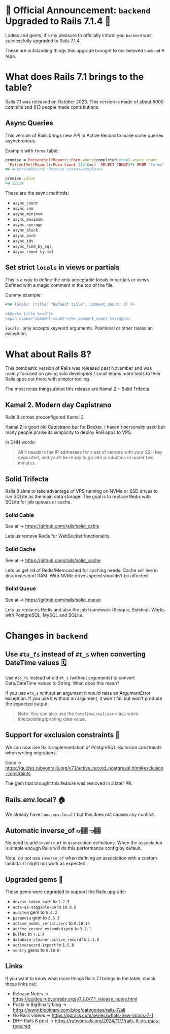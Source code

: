 # 🎊 Official Announcement: `backend` Upgraded to Rails 7.1.4 🎊

Ladies and gents, it's my pleasure to officially inform you `backend` was successfully upgraded to Rails 7.1.4.

These are outstanding things this upgrade brought to our beloved `backend` 💗 repo.

# What does Rails 7.1 brings to the table?

Rails 7.1 was released on October 2023. This version is made of about 5000 commits and 813 people made contributions.

## Async Queries

This version of Rails brings new API in Active Record to make some queries asynchronous.

Example with `forms` table:
```ruby
promise = PatientSelfReport::Form.where(completed:true).async_count
  PatientSelfReport::Form Count (48.6ms)  SELECT COUNT(*) FROM "forms" WHERE "forms"."completed" = $1  [["completed", true]]
=> #<ActiveRecord::Promise status=complete>

promise.value
=> 22119
```

These are the async methods:

- `async_count`
- `async_sum`
- `async_minimum`
- `async_maximum`
- `async_average`
- `async_pluck`
- `async_pick`
- `async_ids`
- `async_find_by_sql`
- `async_count_by_sql`

## Set strict `locals` in views or partials

This is a way to define the only acceptable locals in partials or views. Defined with a magic comment in the top of the file.

Dummy example:
```ruby
<%# locals: (title: "Default title", comment_count: 0) %>
 
<h2><%= title %></h2>
<span class="comment-count"><%= comment_count %></span>
```

`locals:` only accepts keyword arguments. Positional or other raises an exception.

# What about Rails 8?

This bombastic version of Rails was released past November and was mainly focused on giving solo developers / small teams more tools to their Rails apps out there with simpler tooling.

The most noise things about this release are Kamal 2 + Solid Trifecta.

## Kamal 2. Modern day Capistrano

Rails 8 comes preconfigured Kamal 2.

Kamal 2 is good old Capistrano but for Docker. I haven't personally used but many people praise its simplicity to deploy RoR apps to VPS.

In DHH words:
> All it needs is the IP addresses for a set of servers with your SSH key deposited, and you’ll be ready to go into production in under two minutes.

## Solid Trifecta

Rails 8 aims to take advantage of VPS running on NVMe or SSD drives to run SQLite as the main data storage. The goal is to replace Redis with SQLite for job queues or cache.

### Solid Cable

See at -> https://github.com/rails/solid_cable

Lets us remove Redis for WebSocket functionality.

### Solid Cache

See at -> https://github.com/rails/solid_cache

Lets us get rid of Redis/Memcached for caching needs. Cache will live in disk instead of RAM. With NVMe drives speed shouldn't be affected.

### Solid Queue

See at -> https://github.com/rails/solid_queue

Lets us replaces Redis and also the job framework (Resque, Sidekiq). Works with PostgreSQL, MySQL and SQLite.

# Changes in `backend`

## Use `#to_fs` instead of `#t_s` when converting DateTime values 🗓️

Use `#to_fs` instead of old `#t_s` (without arguments) to convert Date/DateTime values to String. What does this mean?

If you use `#to_s` without an argument it would raise an ArgumentError exception. If you use it without an argument, it won't fail but won't produce the expected output.

> Note: You can also use the `DateTimeLocalizer` class when interpolating/printing date value.

## Support for exclusion constraints 🔐

We can now use Rails implementation of PostgreSQL exclusion constraints when writing migrations.

Docs -> https://guides.rubyonrails.org/v7.1/active_record_postgresql.html#exclusion-constraints

The gem that brought this feature was removed in a later PR.

## Rails.env.local? 🏠

We already have `Luna.env.local?` but this does not causes any conflict.

## Automatic inverse_of 👉🏽 👈🏽

No need to add `inverse_of` in association definitions. When the association is simple enough Rails will do this performance config by default.

Note: do not use `inverse_of` when defining an association with a custom lambda. It might not work as expected.

## Upgraded gems 🧰

These gems were upgraded to support the Rails upgrade:

- `devise_token_auth` to `1.2.3`
- `acts-as-taggable-on` to `10.0.0`
- `audited` gem to `5.4.2`
- `paranoia` gem to `2.6.3`
- `active_model_serializers` to `0.10.14`
- `active_record_extended` gem to `3.2.1`
- `bullet` to `7.1.4`
- `database_cleaner-active_record` to `2.1.0`
- `activerecord-import` to `1.5.0`
- `sentry` gems to `5.10.0`

## Links

If you want to know what more things Rails 7.1 brings to the table, check these links out:

- Release Notes -> https://guides.rubyonrails.org/v7.2.0/7_1_release_notes.html
- Posts in BigBinary blog -> https://www.bigbinary.com/blog/categories/rails-7/all
- Go Rails videos -> https://gorails.com/series/whats-new-inrails-7-1
- DHH Rails 8 post -> https://rubyonrails.org/2024/11/7/rails-8-no-paas-required